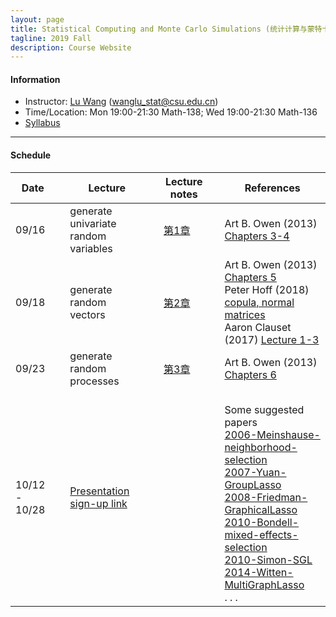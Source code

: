 ```yaml
---
layout: page
title: Statistical Computing and Monte Carlo Simulations (统计计算与蒙特卡洛模拟)
tagline: 2019 Fall
description: Course Website
---
```


#### Information
* Instructor: [Lu Wang](http://faculty.csu.edu.cn/wanglu) (wanglu_stat@csu.edu.cn)
* Time/Location: Mon 19:00-21:30 Math-138; Wed 19:00-21:30 Math-136
* [Syllabus](Lectures/syllabus.pdf)

---
#### Schedule

| Date | | Lecture | |  Lecture notes  | | References |
|---------------|---|--------------------------------|---|----------|---|--------------------------------------------|
| 09/16 || generate univariate random variables ||  [第1章](Lectures/random_generator_online.pdf) || Art B. Owen (2013) [Chapters 3-4](https://statweb.stanford.edu/~owen/mc/) |
| 09/18 ||generate random vectors   ||  [第2章](Lectures/random_vector_online.pdf) || Art B. Owen (2013) [Chapters 5](https://statweb.stanford.edu/~owen/mc/) <br> Peter Hoff (2018) [copula, normal matrices](http://www2.stat.duke.edu/~pdh10/Teaching/832/Notes/) <br> Aaron Clauset (2017) [Lecture 1-3](http://tuvalu.santafe.edu/~aaronc/courses/5352/) |
| 09/23 || generate random processes  || [第3章](generate_process_online.pdf) || Art B. Owen (2013) [Chapters 6](https://statweb.stanford.edu/~owen/mc/) |
| 10/12 - 10/28 ||  [Presentation sign-up link](https://docs.qq.com/sheet/DRHdUU1hIeVB5Z2ln?c=B32A0A0)  ||  || <br> Some suggested papers <br> [2006-Meinshause-neighborhood-selection](Papers/2006-Meinshausen-neighborhood-selection.pdf) <br> [2007-Yuan-GroupLasso](Papers/2007-Yuan-GroupLasso.pdf) <br> [2008-Friedman-GraphicalLasso](Papers/2008-Friedman-GraphicalLasso.pdf) <br> [2010-Bondell-mixed-effects-selection](Papers/2010-Bondell-LMMsel.pdf) <br> [2010-Simon-SGL](Papers/2010-Simon-SGLpaper.pdf) <br> [2014-Witten-MultiGraphLasso](Papers/2014-Witten-TwoGaussNet.pdf) <br> . . . |


